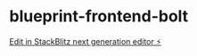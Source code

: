 # blueprint-frontend-bolt

[Edit in StackBlitz next generation editor ⚡️](https://stackblitz.com/~/github.com/EEBrown1/blueprint-frontend-bolt)